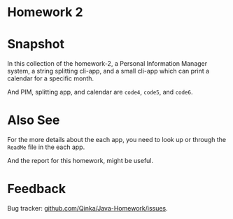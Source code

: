 Homework 2
===

# Snapshot

In this collection of the homework-2, a Personal Information Manager system, a string splitting cli-app, and a small cli-app which can print a calendar for a specific month.

And PIM, splitting app, and calendar are `code4`, `code5`, and `code6`.

# Also See

For the more details about the each app, you need to look up or through the `ReadMe` file in the each app.

And the report for this homework, might be useful.


# Feedback

Bug tracker: [github.com/Qinka/Java-Homework/issues](https://github.com/Qinka/Java-Homework/issues).

